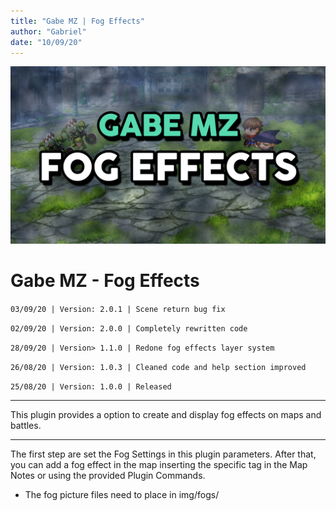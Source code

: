 ```yaml
---
title: "Gabe MZ | Fog Effects"
author: "Gabriel"
date: "10/09/20"
---
```

![Main Thumb](../images/Thumb_GMZ_FogEffects.png)

# Gabe MZ - Fog Effects

`03/09/20 | Version: 2.0.1 | Scene return bug fix`

`02/09/20 | Version: 2.0.0 | Completely rewritten code`

`28/09/20 | Version> 1.1.0 | Redone fog effects layer system `

`26/08/20 | Version: 1.0.3 | Cleaned code and help section improved`

`25/08/20 | Version: 1.0.0 | Released`
***

This plugin provides a option to create and display fog effects on maps and battles.

***

The first step are set the Fog Settings in this plugin parameters. After that, you can add a fog effect in the map inserting the specific tag in the Map Notes or using the provided Plugin Commands.

* The fog picture files need to place in img/fogs/